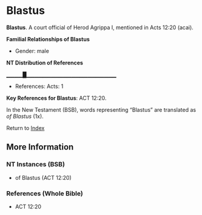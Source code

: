 # Blastus
**Blastus**. 
A court official of Herod Agrippa I, mentioned in Acts 12:20 (acai). 




**Familial Relationships of Blastus**


* Gender: male


**NT Distribution of References**

▁▁▁▁█▁▁▁▁▁▁▁▁▁▁▁▁▁▁▁▁▁▁▁▁▁▁
* References: Acts: 1



**Key References for Blastus**: 
ACT 12:20. 




In the New Testament (BSB), words representing “Blastus” are translated as 
*of Blastus* (1x). 


Return to [Index](00-Index.md)

## More Information

### NT Instances (BSB)

* of Blastus (ACT 12:20)



### References (Whole Bible)

* ACT 12:20




